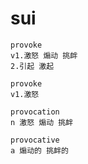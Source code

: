 # sui

```
provoke
v1.激怒 煽动 挑衅
2.引起 激起

provoke
v1.激怒 

provocation
n 激怒 煽动 挑衅

provocative
a 煽动的 挑衅的




```























